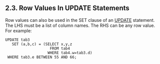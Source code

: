 ## 2\.3\. Row Values In UPDATE Statements


Row values can also be used in the SET clause of an [UPDATE](lang_update.html) statement.
The LHS must be a list of column names. The RHS can be any row value.
For example:




```
UPDATE tab3 
   SET (a,b,c) = (SELECT x,y,z
                    FROM tab4
                   WHERE tab4.w=tab3.d)
 WHERE tab3.e BETWEEN 55 AND 66;

```

